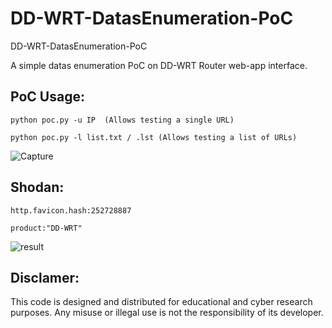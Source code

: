 # DD-WRT-DatasEnumeration-PoC
DD-WRT-DatasEnumeration-PoC

A simple datas enumeration PoC on DD-WRT Router web-app interface.

## PoC Usage:

    python poc.py -u IP  (Allows testing a single URL)

    python poc.py -l list.txt / .lst (Allows testing a list of URLs)
    
![Capture](https://github.com/user-attachments/assets/308ee45f-c024-4bd0-b30e-ca64d63e460e)

## Shodan:

    http.favicon.hash:252728887

    product:"DD-WRT"
    
![result](https://github.com/user-attachments/assets/585444d8-72ff-455b-9336-2696c02b41f5)

## Disclamer:
This code is designed and distributed for educational and cyber research purposes. Any misuse or illegal use is not the responsibility of its developer.
